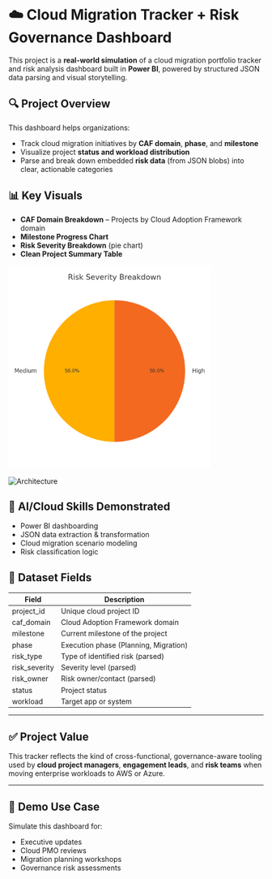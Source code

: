 
# ☁️ Cloud Migration Tracker + Risk Governance Dashboard

This project is a **real-world simulation** of a cloud migration portfolio tracker and risk analysis dashboard built in **Power BI**, powered by structured JSON data parsing and visual storytelling.

## 🔍 Project Overview

This dashboard helps organizations:

- Track cloud migration initiatives by **CAF domain**, **phase**, and **milestone**
- Visualize project **status and workload distribution**
- Parse and break down embedded **risk data** (from JSON blobs) into clear, actionable categories

## 📊 Key Visuals

- **CAF Domain Breakdown** – Projects by Cloud Adoption Framework domain
- **Milestone Progress Chart**
- **Risk Severity Breakdown** (pie chart)
- **Clean Project Summary Table**


<img src="risk_severity_chart.png" alt="Risk Breakdown" width="400"/>

![Architecture](architecture_diagram.png)

## 🧠 AI/Cloud Skills Demonstrated

- Power BI dashboarding
- JSON data extraction & transformation
- Cloud migration scenario modeling
- Risk classification logic

## 📁 Dataset Fields

| Field         | Description                            |
|---------------|----------------------------------------|
| project_id    | Unique cloud project ID                |
| caf_domain    | Cloud Adoption Framework domain        |
| milestone     | Current milestone of the project       |
| phase         | Execution phase (Planning, Migration)  |
| risk_type     | Type of identified risk (parsed)       |
| risk_severity | Severity level (parsed)                |
| risk_owner    | Risk owner/contact (parsed)            |
| status        | Project status                         |
| workload      | Target app or system                   |

---

## ✅ Project Value

This tracker reflects the kind of cross-functional, governance-aware tooling used by **cloud project managers**, **engagement leads**, and **risk teams** when moving enterprise workloads to AWS or Azure.

---

## 🚀 Demo Use Case

Simulate this dashboard for:
- Executive updates
- Cloud PMO reviews
- Migration planning workshops
- Governance risk assessments

